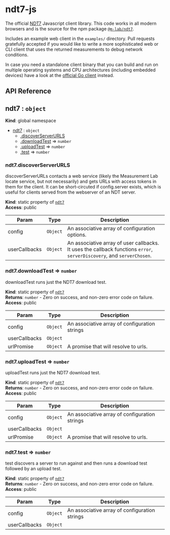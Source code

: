 # ndt7-js

The official [NDT7](https://github.com/m-lab/ndt-server) Javascript client
library. This code works in all modern browsers and is the source for the npm
package [`@m-lab/ndt7`](https://www.npmjs.com/package/@m-lab/ndt7).

Includes an example web client in the `examples/` directory. Pull requests
gratefully accepted if you would like to write a more sophisticated web or CLI
client that uses the returned measurements to debug network conditions.

In case you need a standalone client binary that you can build and run on
multiple operating systems and CPU architectures (including embedded devices)
have a look at the
[official Go client](https://github.com/m-lab/ndt7-client-go) instead.

## API Reference

<a name="ndt7"></a>

## ndt7 : <code>object</code>
**Kind**: global namespace  

* [ndt7](#ndt7) : <code>object</code>
    * [.discoverServerURLS](#ndt7.discoverServerURLS)
    * [.downloadTest](#ndt7.downloadTest) ⇒ <code>number</code>
    * [.uploadTest](#ndt7.uploadTest) ⇒ <code>number</code>
    * [.test](#ndt7.test) ⇒ <code>number</code>

<a name="ndt7.discoverServerURLS"></a>

### ndt7.discoverServerURLS
discoverServerURLs contacts a web service (likely the Measurement Lab
locate service, but not necessarily) and gets URLs with access tokens in
them for the client. It can be short-circuted if config.server exists,
which is useful for clients served from the webserver of an NDT server.

**Kind**: static property of [<code>ndt7</code>](#ndt7)  
**Access**: public  

| Param | Type | Description |
| --- | --- | --- |
| config | <code>Object</code> | An associative array of configuration options. |
| userCallbacks | <code>Object</code> | An associative array of user callbacks. It uses the callback functions `error`, `serverDiscovery`, and `serverChosen`. |

<a name="ndt7.downloadTest"></a>

### ndt7.downloadTest ⇒ <code>number</code>
downloadTest runs just the NDT7 download test.

**Kind**: static property of [<code>ndt7</code>](#ndt7)  
**Returns**: <code>number</code> - Zero on success, and non-zero error code on failure.  
**Access**: public  

| Param | Type | Description |
| --- | --- | --- |
| config | <code>Object</code> | An associative array of configuration strings |
| userCallbacks | <code>Object</code> |  |
| urlPromise | <code>Object</code> | A promise that will resolve to urls. |

<a name="ndt7.uploadTest"></a>

### ndt7.uploadTest ⇒ <code>number</code>
uploadTest runs just the NDT7 download test.

**Kind**: static property of [<code>ndt7</code>](#ndt7)  
**Returns**: <code>number</code> - Zero on success, and non-zero error code on failure.  
**Access**: public  

| Param | Type | Description |
| --- | --- | --- |
| config | <code>Object</code> | An associative array of configuration strings |
| userCallbacks | <code>Object</code> |  |
| urlPromise | <code>Object</code> | A promise that will resolve to urls. |

<a name="ndt7.test"></a>

### ndt7.test ⇒ <code>number</code>
test discovers a server to run against and then runs a download test
followed by an upload test.

**Kind**: static property of [<code>ndt7</code>](#ndt7)  
**Returns**: <code>number</code> - Zero on success, and non-zero error code on failure.  
**Access**: public  

| Param | Type | Description |
| --- | --- | --- |
| config | <code>Object</code> | An associative array of configuration strings |
| userCallbacks | <code>Object</code> |  |

